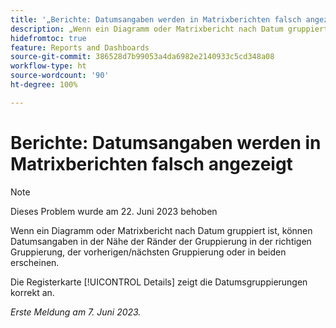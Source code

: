 ```yaml
---
title: '„Berichte: Datumsangaben werden in Matrixberichten falsch angezeigt“'
description: „Wenn ein Diagramm oder Matrixbericht nach Datum gruppiert ist, können Datumsangaben in der Nähe der Ränder der Gruppierung in der richtigen Gruppierung, der vorherigen/nächsten Gruppierung oder in beiden erscheinen.“
hidefromtoc: true
feature: Reports and Dashboards
source-git-commit: 386528d7b99053a4da6982e2140933c5cd348a08
workflow-type: ht
source-wordcount: '90'
ht-degree: 100%

---
```



# Berichte: Datumsangaben werden in Matrixberichten falsch angezeigt

>[!NOTE]
>
> Dieses Problem wurde am 22. Juni 2023 behoben

Wenn ein Diagramm oder Matrixbericht nach Datum gruppiert ist, können Datumsangaben in der Nähe der Ränder der Gruppierung in der richtigen Gruppierung, der vorherigen/nächsten Gruppierung oder in beiden erscheinen.

Die Registerkarte [!UICONTROL Details] zeigt die Datumsgruppierungen korrekt an.

_Erste Meldung am 7. Juni 2023._

